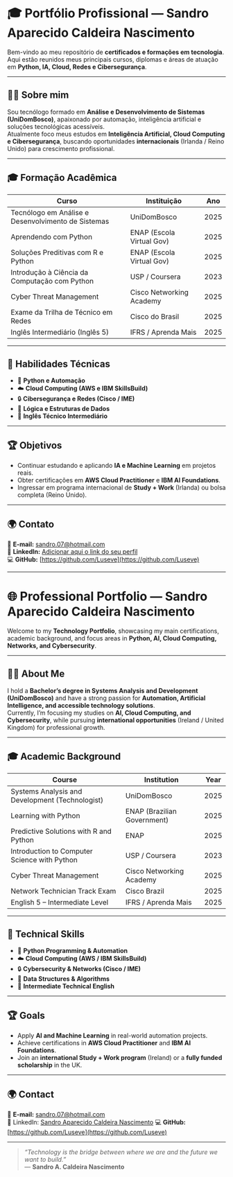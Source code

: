 
# 🎓 Portfólio Profissional — Sandro Aparecido Caldeira Nascimento  

Bem-vindo ao meu repositório de **certificados e formações em tecnologia**.  
Aqui estão reunidos meus principais cursos, diplomas e áreas de atuação em **Python, IA, Cloud, Redes e Cibersegurança**.

---

## 👨‍💻 Sobre mim
Sou tecnólogo formado em **Análise e Desenvolvimento de Sistemas (UniDomBosco)**, apaixonado por automação, inteligência artificial e soluções tecnológicas acessíveis.  
Atualmente foco meus estudos em **Inteligência Artificial, Cloud Computing e Cibersegurança**, buscando oportunidades **internacionais** (Irlanda / Reino Unido) para crescimento profissional.

---

## 🎓 Formação Acadêmica
| Curso | Instituição | Ano |
|--------|--------------|-----|
| Tecnólogo em Análise e Desenvolvimento de Sistemas | UniDomBosco | 2025 |
| Aprendendo com Python | ENAP (Escola Virtual Gov) | 2025 |
| Soluções Preditivas com R e Python | ENAP (Escola Virtual Gov) | 2025 |
| Introdução à Ciência da Computação com Python | USP / Coursera | 2023 |
| Cyber Threat Management | Cisco Networking Academy | 2025 |
| Exame da Trilha de Técnico em Redes | Cisco do Brasil | 2025 |
| Inglês Intermediário (Inglês 5) | IFRS / Aprenda Mais | 2025 |

---

## 🧠 Habilidades Técnicas
- 🐍 **Python e Automação**
- ☁️ **Cloud Computing (AWS e IBM SkillsBuild)**
- 🔒 **Cibersegurança e Redes (Cisco / IME)**
- 🧩 **Lógica e Estruturas de Dados**
- 💬 **Inglês Técnico Intermediário**

---

## 🏆 Objetivos
- Continuar estudando e aplicando **IA e Machine Learning** em projetos reais.  
- Obter certificações em **AWS Cloud Practitioner** e **IBM AI Foundations**.  
- Ingressar em programa internacional de **Study + Work** (Irlanda) ou bolsa completa (Reino Unido).

---

## 🌍 Contato
📧 **E-mail:** [sandro.07@hotmail.com](mailto:sandro.07@hotmail.com)  
💼 **LinkedIn:** [Adicionar aqui o link do seu perfil](https://linkedin.com)  
💻 **GitHub:** [https://github.com/Luseve](https://github.com/Luseve)

---

# 🌐 Professional Portfolio — Sandro Aparecido Caldeira Nascimento  

Welcome to my **Technology Portfolio**, showcasing my main certifications, academic background, and focus areas in **Python, AI, Cloud Computing, Networks, and Cybersecurity**.  

---

## 👨‍💻 About Me
I hold a **Bachelor’s degree in Systems Analysis and Development (UniDomBosco)** and have a strong passion for **Automation, Artificial Intelligence, and accessible technology solutions**.  
Currently, I’m focusing my studies on **AI, Cloud Computing, and Cybersecurity**, while pursuing **international opportunities** (Ireland / United Kingdom) for professional growth.  

---

## 🎓 Academic Background
| Course | Institution | Year |
|--------|--------------|------|
| Systems Analysis and Development (Technologist) | UniDomBosco | 2025 |
| Learning with Python | ENAP (Brazilian Government) | 2025 |
| Predictive Solutions with R and Python | ENAP | 2025 |
| Introduction to Computer Science with Python | USP / Coursera | 2023 |
| Cyber Threat Management | Cisco Networking Academy | 2025 |
| Network Technician Track Exam | Cisco Brazil | 2025 |
| English 5 – Intermediate Level | IFRS / Aprenda Mais | 2025 |

---

## 🧠 Technical Skills
- 🐍 **Python Programming & Automation**  
- ☁️ **Cloud Computing (AWS / IBM SkillsBuild)**  
- 🔒 **Cybersecurity & Networks (Cisco / IME)**  
- 🧩 **Data Structures & Algorithms**  
- 💬 **Intermediate Technical English**

---

## 🏆 Goals
- Apply **AI and Machine Learning** in real-world automation projects.  
- Achieve certifications in **AWS Cloud Practitioner** and **IBM AI Foundations**.  
- Join an **international Study + Work program** (Ireland) or a **fully funded scholarship** in the UK.  

---

## 🌍 Contact
📧 **E-mail:** [sandro.07@hotmail.com](mailto:sandro.07@hotmail.com)  
💼 LinkedIn: [Sandro Aparecido Caldeira Nascimento]([https://www.linkedin.com/in/sandro-caldeira](https://www.linkedin.com/in/sandro-caldeira-a32708192)/)
💻 **GitHub:** [https://github.com/Luseve](https://github.com/Luseve)

---

> _“Technology is the bridge between where we are and the future we want to build.”_  
> — **Sandro A. Caldeira Nascimento**
